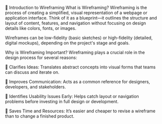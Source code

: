 📐 Introduction to Wireframing
What is Wireframing?
Wireframing is the process of creating a simplified, visual representation of a webpage or application interface. Think of it as a blueprint—it outlines the structure and layout of content, features, and navigation without focusing on design details like colors, fonts, or images.

Wireframes can be low-fidelity (basic sketches) or high-fidelity (detailed, digital mockups), depending on the project's stage and goals.

Why is Wireframing Important?
Wireframing plays a crucial role in the design process for several reasons:

🎯 Clarifies Ideas: Translates abstract concepts into visual forms that teams can discuss and iterate on.

👥 Improves Communication: Acts as a common reference for designers, developers, and stakeholders.

🧠 Identifies Usability Issues Early: Helps catch layout or navigation problems before investing in full design or development.

🔄 Saves Time and Resources: It’s easier and cheaper to revise a wireframe than to change a finished product.

